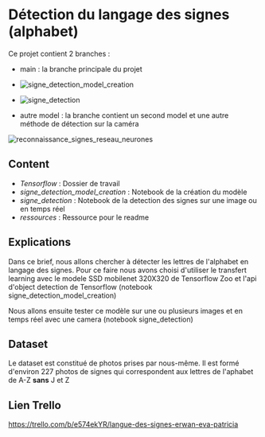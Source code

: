 # Détection du langage des signes (alphabet)

Ce projet contient 2 branches : 
* main : la branche principale du projet 
* 
   ![signe_detection_model_creation](signe_detection_model_creation.ipynb)
   
 *  ![signe_detection](signe_detection.ipynb)
 
* autre model : la branche contient un second model et une autre méthode de détection sur la caméra 

![reconnaissance_signes_reseau_neurones](./Reconnaissance-de-la-langue-des-signes/reconnaissance_signes_reseau_neurones.ipynb)

## Content
* _Tensorflow_ : Dossier de travail
* _signe_detection_model_creation_ : Notebook de la création du modèle
* _signe_detection_ : Notebook de la detection des signes sur une image ou en temps réel
* _ressources_ : Ressource pour le readme

## Explications

Dans ce brief,  nous allons chercher à détecter les lettres de l'alphabet en langage des signes.
Pour ce faire nous avons choisi d'utiliser le transfert learning avec le modele SSD mobilenet 320X320 de Tensorflow Zoo et l'api d'object detection de Tensorflow (notebook signe_detection_model_creation)

Nous allons ensuite tester ce modèle sur une ou plusieurs images et en temps réel avec une camera (notebook signe_detection)

## Dataset 
Le dataset est constitué de photos prises par nous-même.
Il est formé d'environ 227 photos de signes qui correspondent aux lettres de l'aphabet de A-Z __sans__ J et Z


## Lien Trello

https://trello.com/b/e574ekYR/langue-des-signes-erwan-eva-patricia

